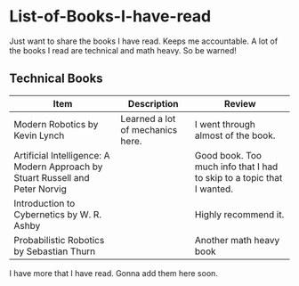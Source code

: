 # List-of-Books-I-have-read
Just want to share the books I have read. Keeps me accountable. A lot of the books I read are technical and math heavy. So be warned!

## Technical Books
| Item         | Description     | Review |
|--------------|-----------|------------|
| Modern Robotics by Kevin Lynch | Learned a lot of mechanics here.  | I went through almost of the book.     |
| Artificial Intelligence: A Modern Approach by Stuart Russell and Peter Norvig   | |Good book. Too much info that I had to skip to a topic that I wanted. | 
|Introduction to Cybernetics by W. R. Ashby | |Highly recommend it. |
| Probabilistic Robotics by Sebastian Thurn | | Another math heavy book|

I have more that I have read. Gonna add them here soon.

